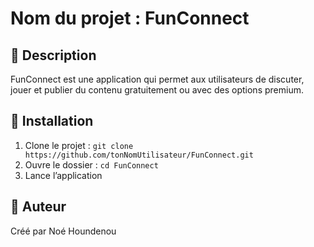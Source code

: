 # Nom du projet : FunConnect

## 🎯 Description
FunConnect est une application qui permet aux utilisateurs de discuter, jouer et publier du contenu gratuitement ou avec des options premium.

## 🚀 Installation
1. Clone le projet : `git clone https://github.com/tonNomUtilisateur/FunConnect.git`
2. Ouvre le dossier : `cd FunConnect`
3. Lance l’application

## 👥 Auteur
Créé par Noé Houndenou
